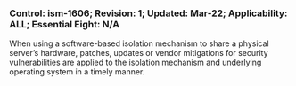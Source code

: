 ### Control: ism-1606; Revision: 1; Updated: Mar-22; Applicability: ALL; Essential Eight: N/A
<p>When using a software-based isolation mechanism to share a physical server’s hardware, patches, updates or vendor mitigations for security vulnerabilities are applied to the isolation mechanism and underlying operating system in a timely manner.</p>